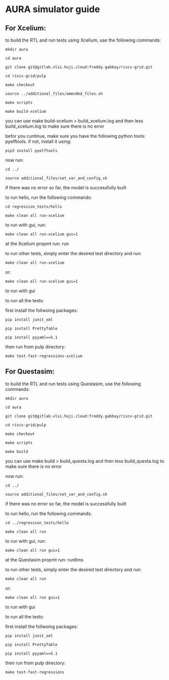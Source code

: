 # AURA simulator guide

## For Xcelium:

to build the RTL and run tests using Xcelium, use the following commands:

```
mkdir aura

cd aura

git clone git@gitlab.vlsi.huji.cloud:freddy.gabbay/riscv-grid.git

cd riscv-grid/pulp

make checkout

source ../additional_files/amended_files.sh 

make scripts

make build-xcelium
```
you can use make build-xcelium > build_xcelium.log and then less build_xcelium.log to make sure there is no error

befor you cuntinue, make sure you have the following python tools: pyelftools. if not, install it using:
```
pip3 install pyelftools
```
now run:
```
cd ../

source additional_files/set_var_and_config.sh

```

if there was no error so far, the model is successfully built

to run hello, run the following commands:

```
cd regression_tests/hello

make clean all run-xcelium
```

to run with gui, run:

```
make clean all run-xcelium gui=1
```
 
at the Xcelium propmt run: run


to run other tests, simply enter the desired test directory and run:

```
make clean all run-xcelium

```
 or: 

```
make clean all run-xcelium gui=1

```

to run with gui


to run all the tests:

first install the follwoing packages:
```
pip install junit_xml

pip install PrettyTable

pip install pyyaml==5.1

```
then run from pulp directory:
```
make test-fast-regressions-xcelium
```


## For Questasim:

to build the RTL and run tests using Questasim, use the following commands:

```
mkdir aura

cd aura

git clone git@gitlab.vlsi.huji.cloud:freddy.gabbay/riscv-grid.git

cd riscv-grid/pulp

make checkout

make scripts

make build
```
you can use make build > build_questa.log and then less build_questa.log to make sure there is no error


now run:
```
cd ../

source additional_files/set_var_and_config.sh

```

if there was no error so far, the model is successfully built

to run hello, run the following commands:

```
cd ../regression_tests/hello

make clean all run
```

to run with gui, run:

```
make clean all run gui=1
```
 
at the Questasim propmt run: run6ms


to run other tests, simply enter the desired test directory and run:

```
make clean all run

```
 or: 

```
make clean all run gui=1

```

to run with gui


to run all the tests:

first install the follwoing packages:
```
pip install junit_xml

pip install PrettyTable

pip install pyyaml==5.1

```
then run from pulp directory:
```
make test-fast-regressions
```

